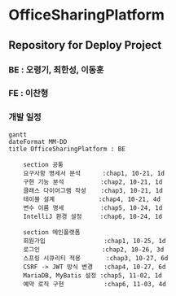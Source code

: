 # OfficeSharingPlatform

## Repository for Deploy Project

### BE : 오령기, 최한성, 이동훈

### FE : 이찬형

### 개발 일정

```mermaid
gantt
dateFormat MM-DD
title OfficeSharingPlatform : BE

    section 공통
    요구사항 명세서 분석      :chap1, 10-21, 1d
    구현 기능 분석          :chap2, 10-21, 1d
    클래스 다이어그램 작성    :chap3, 10-21, 1d 
    테이블 설계            :chap4, 10-21, 4d
    변수 이름 명세          :chap5, 10-24, 1d
    IntelliJ 환경 설정     :chap6, 10-24, 1d

    section 메인플랫폼
    회원가입                :chap1, 10-25, 1d
    로그인                 :chap2, 10-26, 3d
    스프링 시큐리티 적용       :chap3, 10-27, 6d
    CSRF -> JWT 방식 변경   :chap4, 10-27, 6d
    MariaDB, MyBatis 설정 :chap5, 11-02, 1d
    예약 로직 구현           :chap6, 11-03, 4d
    
```